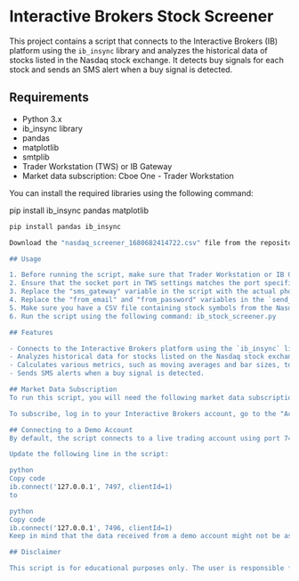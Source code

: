# Interactive Brokers Stock Screener

This project contains a script that connects to the Interactive Brokers (IB) platform using the `ib_insync` library and analyzes the historical data of stocks listed in the Nasdaq stock exchange. It detects buy signals for each stock and sends an SMS alert when a buy signal is detected.

## Requirements

- Python 3.x
- ib_insync library
- pandas
- matplotlib
- smtplib
- Trader Workstation (TWS) or IB Gateway
- Market data subscription: Cboe One - Trader Workstation

You can install the required libraries using the following command:

pip install ib_insync pandas matplotlib

```bash
pip install pandas ib_insync

Download the "nasdaq_screener_1680682414722.csv" file from the repository's main page by clicking on it and then clicking the "Download" button. Save it in the same directory as your script.

## Usage

1. Before running the script, make sure that Trader Workstation or IB Gateway is open and running on your machine. The script connects to TWS or IB Gateway using the TWS API, so it requires TWS or IB Gateway to be running and configured correctly.
2. Ensure that the socket port in TWS settings matches the port specified in the script (usually 7497 for live accounts or 7496 for paper trading accounts). To check or change the socket port, go to the settings menu in Trader Workstation and look for the API settings.
3. Replace the "sms_gateway" variable in the script with the actual phone number and SMS gateway you wish to use.
4. Replace the "from_email" and "from_password" variables in the `send_email_to_sms` function with your email address and app password, respectively.
5. Make sure you have a CSV file containing stock symbols from the Nasdaq stock exchange, and update the path to the file in the `stocks_df` variable in the script.
6. Run the script using the following command: ib_stock_screener.py

## Features

- Connects to the Interactive Brokers platform using the `ib_insync` library.
- Analyzes historical data for stocks listed on the Nasdaq stock exchange.
- Calculates various metrics, such as moving averages and bar sizes, to detect buy signals.
- Sends SMS alerts when a buy signal is detected.

## Market Data Subscription
To run this script, you will need the following market data subscription from Interactive Brokers: Cboe One - Trader Workstation. This subscription provides the necessary data for the script to function correctly.

To subscribe, log in to your Interactive Brokers account, go to the "Account Management" section, and navigate to the "Market Data Subscriptions" page. Find "Cboe One - Trader Workstation" in the list of available subscriptions and follow the instructions to subscribe.

## Connecting to a Demo Account
By default, the script connects to a live trading account using port 7497. If you want to use a demo account, you will need to change the port number to 7496.

Update the following line in the script:

python
Copy code
ib.connect('127.0.0.1', 7497, clientId=1)
to

python
Copy code
ib.connect('127.0.0.1', 7496, clientId=1)
Keep in mind that the data received from a demo account might not be as accurate or up-to-date as a live trading account.

## Disclaimer

This script is for educational purposes only. The user is responsible for any potential risks and losses associated with using this script in a live trading environment. Always test your strategies and algorithms with historical data and paper trading before using them in a live environment.
